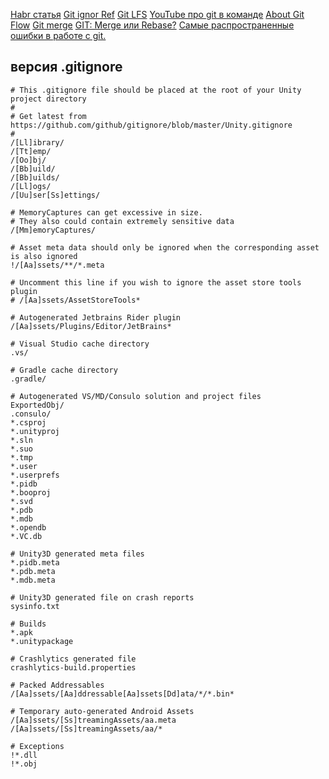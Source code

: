 [Habr статья](https://habr.com/ru/post/493488/)
[Git ignor Ref](https://github.com/github/gitignore/blob/main/Unity.gitignore)
[Git LFS](https://www.atlassian.com/git/tutorials/git-lfs)
[YouTube про git  в команде](https://www.youtube.com/watch?v=f9U53MllK10&ab_channel=EmeraldPowder)
[About Git Flow](https://www.youtube.com/watch?v=umiT0yIsSrc&t=180s&ab_channel=PurpleSchool%7CAntonLarichev)
[Git merge](https://www.youtube.com/watch?v=PXK1hIifpWU&ab_channel=JavaScript.ru)
[GIT: Merge или Rebase?](https://www.youtube.com/watch?v=d5rvy5XPyzk&ab_channel=Front-endScience%D1%96%D0%B7%D0%A1%D0%B5%D1%80%D0%B3%D1%96%D1%94%D0%BC%D0%9F%D1%83%D0%B7%D0%B0%D0%BD%D0%BA%D0%BE%D0%B2%D0%B8%D0%BC)
[Самые распространенные ошибки в работе с git.](https://www.youtube.com/watch?v=2aTc37XwSj0&ab_channel=Front-endScience%D1%96%D0%B7%D0%A1%D0%B5%D1%80%D0%B3%D1%96%D1%94%D0%BC%D0%9F%D1%83%D0%B7%D0%B0%D0%BD%D0%BA%D0%BE%D0%B2%D0%B8%D0%BC)



## версия .gitignore

```
# This .gitignore file should be placed at the root of your Unity project directory
#
# Get latest from https://github.com/github/gitignore/blob/master/Unity.gitignore
#
/[Ll]ibrary/
/[Tt]emp/
/[Oo]bj/
/[Bb]uild/
/[Bb]uilds/
/[Ll]ogs/
/[Uu]ser[Ss]ettings/

# MemoryCaptures can get excessive in size.
# They also could contain extremely sensitive data
/[Mm]emoryCaptures/

# Asset meta data should only be ignored when the corresponding asset is also ignored
!/[Aa]ssets/**/*.meta

# Uncomment this line if you wish to ignore the asset store tools plugin
# /[Aa]ssets/AssetStoreTools*

# Autogenerated Jetbrains Rider plugin
/[Aa]ssets/Plugins/Editor/JetBrains*

# Visual Studio cache directory
.vs/

# Gradle cache directory
.gradle/

# Autogenerated VS/MD/Consulo solution and project files
ExportedObj/
.consulo/
*.csproj
*.unityproj
*.sln
*.suo
*.tmp
*.user
*.userprefs
*.pidb
*.booproj
*.svd
*.pdb
*.mdb
*.opendb
*.VC.db

# Unity3D generated meta files
*.pidb.meta
*.pdb.meta
*.mdb.meta

# Unity3D generated file on crash reports
sysinfo.txt

# Builds
*.apk
*.unitypackage

# Crashlytics generated file
crashlytics-build.properties

# Packed Addressables
/[Aa]ssets/[Aa]ddressable[Aa]ssets[Dd]ata/*/*.bin*

# Temporary auto-generated Android Assets
/[Aa]ssets/[Ss]treamingAssets/aa.meta
/[Aa]ssets/[Ss]treamingAssets/aa/*

# Exceptions
!*.dll
!*.obj
```